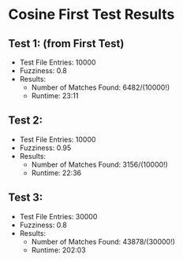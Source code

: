 # Cosine First Test Results
## Test 1: (from First Test)
- Test File Entries: 10000
- Fuzziness: 0.8
- Results:
    * Number of Matches Found: 6482/(10000!)
    * Runtime: 23:11

## Test 2:
- Test File Entries: 10000
- Fuzziness: 0.95
- Results:
    * Number of Matches Found: 3156/(10000!)
    * Runtime: 22:36

## Test 3:
- Test File Entries: 30000
- Fuzziness: 0.8
- Results:
    * Number of Matches Found: 43878/(30000!)
    * Runtime: 202:03

